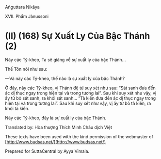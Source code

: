 Aṅguttara Nikāya

XVII. Phẩm Jànussoni

# (II) (168) Sự Xuất Ly Của Bậc Thánh (2)

Này các Tỷ-kheo, Ta sẽ giảng về sự xuất ly của bậc Thánh...

Thế Tôn nói như sau:

—Và này các Tỷ-kheo, thế nào là sự xuất ly của bậc Thánh?

Ở đây, này các Tỷ-kheo, vị Thánh đệ tử suy xét như sau: “Sát sanh đưa đến ác dị thục ngay trong hiện tại và trong tương lai”. Sau khi suy xét như vậy, vị ấy từ bỏ sát sanh, ra khỏi sát sanh... “Tà kiến đưa đến ác dị thục ngay trong hiện tại và trong tương lai”. Sau khi suy xét như vậy, vị ấy từ bỏ tà kiến, ra khỏi tà kiến.

Này các Tỷ-kheo, đây là sự xuất ly của bậc Thánh.

Translated by: Hòa thượng Thích Minh Châu dịch Việt

These texts have been used with the kind permission of the webmaster of [http://www.budsas.net/](http://www.budsas.net/)

Prepared for SuttaCentral by Ayya Vimala.
